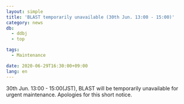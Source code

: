 ```yaml
---
layout: simple
title: 'BLAST temporarily unavailable (30th Jun. 13:00 - 15:00)'
category: news
db:
  - ddbj
  - top

tags:
  - Maintenance

date: 2020-06-29T16:30:00+09:00
lang: en
---
```


<p>30th Jun. 13:00 - 15:00(JST), BLAST will be temporarily unavailable for urgent maintenance. Apologies for this short notice.</p>

